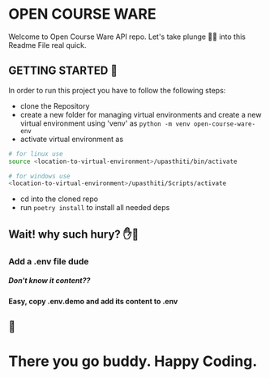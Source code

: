 # OPEN COURSE WARE
  Welcome to Open Course Ware API repo. Let's take plunge 🏊‍♀️ into this Readme File real quick.

## GETTING STARTED 🌊
  In order to run this project you have to follow the following steps:
  - clone the Repository
  - create a new folder for managing virtual environments and create a new virtual environment using 'venv' as `python -m venv open-course-ware-env`
  - activate virtual environment as

  ```zsh
  # for linux use
  source <location-to-virtual-environment>/upasthiti/bin/activate

  # for windows use
  <location-to-virtual-environment>/upasthiti/Scripts/activate
  ```

  - cd into the cloned repo
  - run `poetry install` to install all needed deps

## Wait! why such hury? ✋🛑
  ### Add a .env file dude
   ##### Don't know it content??

  #### Easy, copy .env.demo and add its content to .env

## 🥂
  # There you go buddy. Happy Coding.



